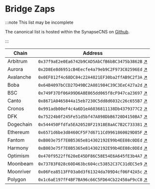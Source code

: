 # Bridge Zaps

:::note This list may be incomplete

The canonical list is hosted within the SynapseCNS on [Github](https://github.com/synapsecns/synapse-contracts).

:::

| Chain     | Address                                      |
|-----------|----------------------------------------------|
| Arbitrum  | `0x37f9aE2e0Ea6742b9CAD5AbCfB6bBC3475b3862B` [↗](https://arbiscan.io/address/0x37f9aE2e0Ea6742b9CAD5AbCfB6bBC3475b3862B) |
| Aurora    | `0x2D8Ee8d6951cB4Eecfe4a79eb9C2F973C02596Ed` [↗](https://aurorascan.dev/address/0x2D8Ee8d6951cB4Eecfe4a79eb9C2F973C02596Ed) |
| Avalanche | `0x0EF812f4c68DC84c22A4821EF30ba2ffAB9C2f3A` [↗](https://snowtrace.io/address/0x0EF812f4c68DC84c22A4821EF30ba2ffAB9C2f3A) |
| Boba      | `0x64B4097bCCD27D49BC2A081984C39C3EeC427a2d` [↗](https://blockexplorer.boba.network/address/0x64B4097bCCD27D49BC2A081984C39C3EeC427a2d/transactions) |
| BSC       | `0x749F37Df06A99D6A8E065dd065f8cF947ca23697` [↗](https://bscscan.com/address/0x749F37Df06A99D6A8E065dd065f8cF947ca23697) |
| Canto     | `0x8671A0465844a15eb7230C5dd8d6032c26c655B7` [↗](https://evm.explorer.canto.io/address/0x8671A0465844a15eb7230C5dd8d6032c26c655B7) |
| Cronos    | `0x991adb00eF4c4a6D1eA6036811138Db4379377C2` [↗](https://cronoscan.com/address/0x991adb00eF4c4a6D1eA6036811138Db4379377C2) |
| DFK       | `0x75224b0f245Fe51d5bf47A898DbB6720D4150BA7` [↗](https://subnets.avax.network/defi-kingdoms/dfk-chain/explorer/address/0x75224b0f245Fe51d5bf47A898DbB6720D4150BA7) |
| Dogechain | `0x544450Ffdfa5EA20528F21918E8aAC7B2C733381` [↗](https://explorer.dogechain.dog/address/0x544450Ffdfa5EA20528F21918E8aAC7B2C733381) |
| Ethereum  | `0x6571d6be3d8460CF5F7d6711Cd9961860029D85F` [↗](https://etherscan.io/address/0x6571d6be3d8460CF5F7d6711Cd9961860029D85F) |
| Fantom    | `0xB003e75f7E0B5365e814302192E99b4EE08c0DEd` [↗](https://ftmscan.com/address/0xB003e75f7E0B5365e814302192E99b4EE08c0DEd) |
| Harmony   | `0xB003e75f7E0B5365e814302192E99b4EE08c0DEd` [↗](https://explorer.harmony.one/address/0xb003e75f7e0b5365e814302192e99b4ee08c0ded) |
| Optimism  | `0x470f9522ff620eE45DF86C58E54E6A645fE3b4A7` [↗](https://optimistic.etherscan.io/address/0x470f9522ff620eE45DF86C58E54E6A645fE3b4A7) |
| Moonbeam  | `0x73783F028c60D463bc604cc53852C37C31dEC5e9` [↗](https://moonscan.io/address/0x73783F028c60D463bc604cc53852C37C31dEC5e9) |
| Moonriver | `0x06Fea8513FF03a0d3f61324da709D4cf06F42A5c` [↗](https://moonriver.moonscan.io/address/0x06Fea8513FF03a0d3f61324da709D4cf06F42A5c) |
| Polygon   | `0x1c6aE197fF4BF7BA96c66C5FD64Cb22450aF9cC8` [↗](https://polygonscan.com/address/0x1c6aE197fF4BF7BA96c66C5FD64Cb22450aF9cC8) |

